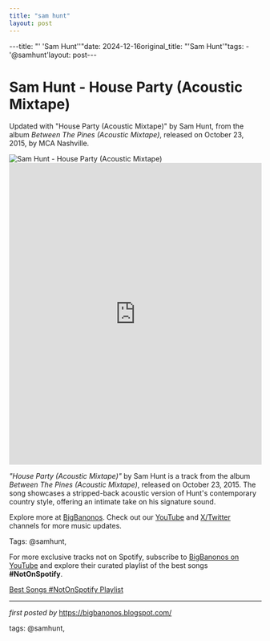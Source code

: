 ```yaml
---
title: "sam hunt"
layout: post
---
```

---title: "' 'Sam Hunt''"date: 2024-12-16original_title: "'Sam Hunt'"tags:  - '@samhunt'layout: post---<!-- Title of the Post --><h1 >Sam Hunt - House Party (Acoustic Mixtape)</h1> <!-- Introductory Text --><p >Updated with "House Party (Acoustic Mixtape)" by Sam Hunt, from the album *Between The Pines (Acoustic Mixtape)*, released on October 23, 2015, by MCA Nashville.</p> <!-- Featured Image --><div > <img src="https://i1.sndcdn.com/artworks-WU7ryn6mI2Kn-0-t500x500.jpg" alt="Sam Hunt - House Party (Acoustic Mixtape)" /></div> <!-- YouTube Video Embed --><div > <iframe width="100%" height="601" src="https://www.youtube.com/embed/lI6LPnzjjdE" title="House Party (Acoustic Mixtape)" frameborder="0" allow="accelerometer; autoplay; clipboard-write; encrypted-media; gyroscope; picture-in-picture; web-share" referrerpolicy="strict-origin-when-cross-origin" allowfullscreen></iframe></div> <!-- Song Information --><div > <p><em>"House Party (Acoustic Mixtape)"</em> by Sam Hunt is a track from the album *Between The Pines (Acoustic Mixtape)*, released on October 23, 2015. The song showcases a stripped-back acoustic version of Hunt's contemporary country style, offering an intimate take on his signature sound.</p></div> <!-- Footer Links --><div > <p>Explore more at <a href="https://bigbanonos.blogspot.com/" target="_blank">BigBanonos</a>. Check out our <a href="https://www.youtube.com/@BigBanonos" target="_blank">YouTube</a> and <a href="https://x.com/bigbanonos" target="_blank">X/Twitter</a> channels for more music updates.</p></div> <!-- Tags --><p >Tags: @samhunt,</p><!--Subscribe and Playlist Links--><div>    <p>For more exclusive tracks not on Spotify, subscribe to <a href="https://www.youtube.com/@BigBanonos" target="_blank">BigBanonos on YouTube</a> and explore their curated playlist of the best songs <strong>#NotOnSpotify</strong>.</p>    <p><a href="https://www.youtube.com/playlist?list=PLtuNtuTatqI0kFahUCbtbfenC_ET5O_tr" target="_blank">Best Songs #NotOnSpotify Playlist<br /></a></p></div><hr /><p><em>first posted by</em> <a href="https://bigbanonos.blogspot.com/" rel="noopener" target="_new">https://bigbanonos.blogspot.com/</a></p><p>tags: @samhunt,</p>